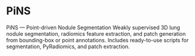# PiNS
PiNS — Point-driven Nodule Segmentation Weakly supervised 3D lung nodule segmentation, radiomics feature extraction, and patch generation from bounding-box or point annotations. Includes ready-to-use scripts for segmentation, PyRadiomics, and  patch extraction.
